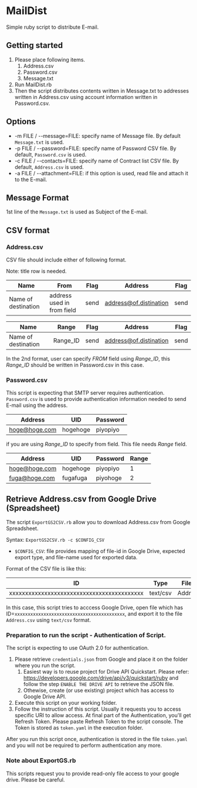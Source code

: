 # MailDist

Simple ruby script to distribute E-mail.

## Getting started

1. Please place following items.
	1. Address.csv
	1. Password.csv
	1. Message.txt
1. Run MailDist.rb
1. Then the script distributes contents written in Message.txt to addresses written in Address.csv using account information written in Password.csv.

## Options

* -m FILE / --message=FILE: specify name of Message file. By default `Message.txt` is used.
* -p FILE / --password=FILE: specify name of Password CSV file. By default, `Password.csv` is used.
* -c FILE / --contacts=FILE: specify name of Contract list CSV file. By default, `Address.csv` is used.
* -a FILE / --attachment=FILE: if this option is used, read file and attach it to the E-mail.

## Message Format

1st line of the `Message.txt` is used as Subject of the E-mail.

## CSV format

### Address.csv

CSV file should include either of following format.

Note: title row is needed.

|Name|From|Flag|Address|Flag|
|----|----|----|-------|----|
|Name of destination|address used in from field|send|address@of.distination|send|

|Name|Range|Flag|Address|Flag|
|----|-----|----|-------|----|
|Name of destination|Range_ID|send|address@of.distination|send|

In the 2nd format, user can specify *FROM* field using *Range_ID*, this *Range_ID* should be written in Password.csv in this case.

### Password.csv

This script is expecting that SMTP server requires authentication. `Password.csv` is used to provide authentication information needed to send E-mail using the address.

|Address|UID|Password|
|-------|---|--------|
|hoge@hoge.com|hogehoge|piyopiyo|

if you are using *Range_ID* to specify from field.
This file needs *Range* field.

|Address|UID|Password|Range|
|-------|---|--------|-----|
|hoge@hoge.com|hogehoge|piyopiyo|1|
|fuga@hoge.com|fugafuga|piyohoge|2|

## Retrieve Address.csv from Google Drive (Spreadsheet)

The script `ExportGS2CSV.rb` allow you to download Address.csv from Google Spreadsheet.

Syntax: `ExportGS2CSV.rb -c $CONFIG_CSV`

* `$CONFIG_CSV`: file provides mapping of file-id in Google Drive, expected export type, and file-name used for exported data.

Format of the CSV file is like this:

|ID|Type|Filename|
|--|----|--------|
|xxxxxxxxxxxxxxxxxxxxxxxxxxxxxxxxxxxxxxxxxx|text/csv|Address.csv|

In this case, this script tries to acccess Google Drive,
open file which has ID=`xxxxxxxxxxxxxxxxxxxxxxxxxxxxxxxxxxxxxxxxxx`,
and export it to the file `Address.csv` using `text/csv` format.

### Preparation to run the script - Authentication of Script.

The script is expecting to use OAuth 2.0 for authentication.

1. Please retrieve `credentials.json` from Google and place it on the folder where you run the script.
	1. Easiest way is to reuse project for Drive API Quickstart.
	   Please refer: https://developers.google.com/drive/api/v3/quickstart/ruby
	   and follow the step `ENABLE THE DRIVE API` to retrieve the JSON file.
	1. Othewise, create (or use existing) project which has access to Google Drive API.
1. Execute this script on your working folder.
1. Follow the instruction of this script. Usually it requests you to access specific URI to allow access.
   At final part of the Authentication, you'll get Refresh Token.
   Please paste Refresh Token to the script console.
   The Token is stored as `token.yaml` in the execution folder.

After you run this script once, authentication is stored in the file `token.yaml`
and you will not be required to perform authentication any more.

### Note about ExportGS.rb

This scripts request you to provide read-only file access to your google drive.
Please be careful.

